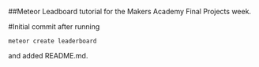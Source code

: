 ##Meteor Leadboard tutorial for the Makers Academy Final Projects week.

#Initial commit after running 

`meteor create leaderboard`

and added README.md.

